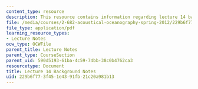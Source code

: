 ```yaml
---
content_type: resource
description: This resource contains information regarding lecture 14 background notes.
file: /media/courses/2-682-acoustical-oceanography-spring-2012/229b6f773f451e4391fb21c20a981b13_MIT2_682S12_bglec14.pdf
file_type: application/pdf
learning_resource_types:
- Lecture Notes
ocw_type: OCWFile
parent_title: Lecture Notes
parent_type: CourseSection
parent_uid: 590d5193-61ba-4c59-74bb-38c0b4762ca3
resourcetype: Document
title: Lecture 14 Background Notes
uid: 229b6f77-3f45-1e43-91fb-21c20a981b13
---
```

